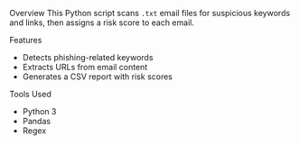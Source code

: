 Overview
This Python script scans `.txt` email files for suspicious keywords and links, then assigns a risk score to each email.

Features
- Detects phishing-related keywords
- Extracts URLs from email content
- Generates a CSV report with risk scores

Tools Used
- Python 3
- Pandas
- Regex
